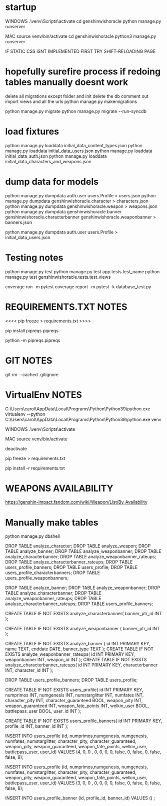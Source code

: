 # startup

WINDOWS
.\venv\Scripts\activate
cd genshinwishoracle
python manage.py runserver

MAC
source venv/bin/activate
cd genshinwishoracle
python3 manage.py runserver

IF STATIC CSS ISNT IMPLEMENTED FIRST TRY SHIFT-RELOADING PAGE

# hopefully surefire process if redoing tables manually doesnt work

delete all migrations except folder and init
delete the db
comment out import views and all the urls
python manage.py makemigrations
<!-- python manage.py migrate --fake -->
python manage.py migrate
python manage.py migrate --run-syncdb

# load fixtures

python manage.py loaddata initial_data_content_types.json
python manage.py loaddata initial_data_users.json
python manage.py loaddata initial_data_auth.json
python manage.py loaddata initial_data_characters_and_weapons.json

# dump data for models

python manage.py dumpdata auth.user users.Profile > users.json
python manage.py dumpdata genshinwishoracle.character > characters.json
python manage.py dumpdata genshinwishoracle.weapon > weapons.json
python manage.py dumpdata genshinwishoracle.banner genshinwishoracle.characterbanner genshinwishoracle.weaponbanner > banners.json

python manage.py dumpdata auth.user users.Profile > initial_data_users.json

# Testing notes

python manage.py test
python manage.py test app.tests.test_name
python manage.py test genshinwishoracle.tests.test_views

coverage run -m pytest
coverage report -m
pytest -k database_test.py

# REQUIREMENTS.TXT NOTES

<<<< pip freeze > requirements.txt >>>>

pip install pipreqs
pipreqs

python -m  pipreqs.pipreqs

# GIT NOTES

git rm --cached .gitignore

# VirtualEnv NOTES

C:\Users\carol\AppData\Local\Programs\Python\Python39\python.exe
virtualenv --python C:\Users\carol\AppData\Local\Programs\Python\Python39\python.exe venv
<!-- virtualenv --python  venv -->

WINDOWS
.\venv\Scripts\activate

MAC
source venv/bin/activate

deactivate

pip freeze > requirements.txt

pip install -r requirements.txt

# WEAPONS AVAILABILITY

<https://genshin-impact.fandom.com/wiki/Weapon/List/By_Availability>

# Manually make tables

python manage.py dbshell

DROP TABLE analyze_character;
DROP TABLE analyze_weapon;
DROP TABLE analyze_banner;
DROP TABLE analyze_weaponbanner;
DROP TABLE analyze_characterbanner;
DROP TABLE analyze_weaponbanner_rateups;
DROP TABLE analyze_characterbanner_rateups;
DROP TABLE users_profile_banners;
DROP TABLE users_profile;
DROP TABLE users_profile_characterbanners;
DROP TABLE users_profile_weaponbanners;

DROP TABLE analyze_banner;
DROP TABLE analyze_weaponbanner;
DROP TABLE analyze_characterbanner;
DROP TABLE analyze_weaponbanner_rateups;
DROP TABLE analyze_characterbanner_rateups;
DROP TABLE users_profile_banners;

CREATE TABLE IF NOT EXISTS analyze_characterbanner(
    banner_ptr_id INT
);

CREATE TABLE IF NOT EXISTS analyze_weaponbanner (
    banner_ptr_id INT
);

CREATE TABLE IF NOT EXISTS analyze_banner (
    id INT PRIMARY KEY,
    name TEXT,
    enddate DATE,
    banner_type TEXT
);
CREATE TABLE IF NOT EXISTS analyze_weaponbanner_rateups(
    id INT PRIMARY KEY,
    weaponbanner INT,
    weapon_id INT
);
CREATE TABLE IF NOT EXISTS analyze_characterbanner_rateups(
    id INT PRIMARY KEY,
    characterbanner INT,
    character_id INT
);

DROP TABLE users_profile_banners;
DROP TABLE users_profile;

CREATE TABLE IF NOT EXISTS users_profile(
    id INT PRIMARY KEY,
    numprimos INT,
    numgenesis INT,
    numstarglitter INT,
    numfates INT,
    character_pity INT,
    character_guaranteed BOOL,
    weapon_pity INT,
    weapon_guaranteed INT,
    weapon_fate_points INT,
    welkin_user BOOL,
    battlepass_user BOOL,
    user_id INT
);

CREATE TABLE IF NOT EXISTS users_profile_banners(
    id INT PRIMARY KEY,
    profile_id INT,
    banner_id INT
);

INSERT INTO users_profile (id, numprimos,numgenesis, numgenesis, numfates, numstarglitter, character_pity, character_guaranteed, weapon_pity, weapon_guaranteed, weapon_fate_points, welkin_user, battlepass_user, user_id) VALUES (4, 0, 0 , 0, 0, 0, 0, false, 0, false, 0, false, false, 9);

INSERT INTO users_profile (id, numprimos,numgenesis, numgenesis, numfates, numstarglitter, character_pity, character_guaranteed, weapon_pity, weapon_guaranteed, weapon_fate_points, welkin_user, battlepass_user, user_id) VALUES (3, 0, 0 , 0, 0, 0, 0, false, 0, false, 0, false, false, 8);

INSERT INTO users_profile_banner (id, profile_id, banner_id) VALUES () ;